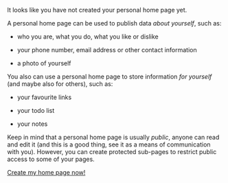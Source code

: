 It looks like you have not created your personal home page yet.

A personal home page can be used to publish data *about yourself*, such
as:

  - who you are, what you do, what you like or dislike

  - your phone number, email address or other contact information

  - a photo of yourself

You also can use a personal home page to store information *for
yourself* (and maybe also for others), such as:

  - your favourite links

  - your todo list

  - your notes

Keep in mind that a personal home page is usually *public*, anyone can
read and edit it (and this is a good thing, see it as a means of
communication with you). However, you can create protected sub-pages to
restrict public access to some of your pages.

[Create my home page
now\!](https://wiki.squid-cache.org/action/show/MissingHomePage/action/edit/MissingHomePage?action=edit&template=HomepageTemplate)
